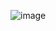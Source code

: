 ![image](https://github.com/ramazankucukkoc/DiagonalHackerrank/assets/79471806/bfb2e9ea-d2cf-464b-b41d-908f3b42aa69)

